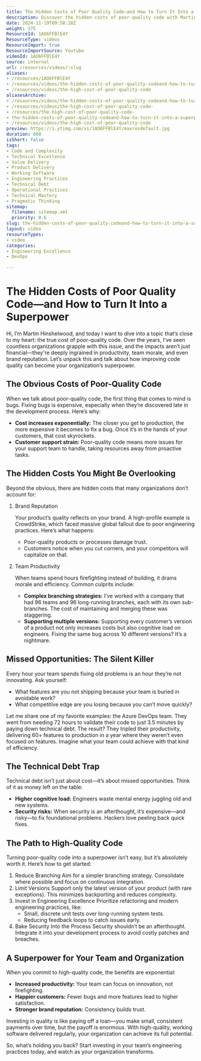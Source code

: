 ```yaml
---
title: The Hidden Costs of Poor Quality Code—and How to Turn It Into a Superpower
description: Discover the hidden costs of poor-quality code with Martin Hinshelwood. Learn how investing in quality boosts productivity and protects your brand.
date: 2024-11-19T09:58:28Z
weight: 375
ResourceId: 1AO6FFBlE4Y
ResourceType: videos
ResourceImport: true
ResourceImportSource: Youtube
videoId: 1AO6FFBlE4Y
source: internal
url: /resources/videos/:slug
aliases:
- /resources/1AO6FFBlE4Y
- /resources/videos/the-hidden-costs-of-poor-quality-codeand-how-to-turn-it-into-a-superpower
- /resources/videos/the-high-cost-of-poor-quality-code
aliasesArchive:
- /resources/videos/the-hidden-costs-of-poor-quality-codeand-how-to-turn-it-into-a-superpower
- /resources/videos/the-high-cost-of-poor-quality-code-
- /resources/the-high-cost-of-poor-quality-code-
- the-hidden-costs-of-poor-quality-codeand-how-to-turn-it-into-a-superpower
- /resources/videos/the-high-cost-of-poor-quality-code
preview: https://i.ytimg.com/vi/1AO6FFBlE4Y/maxresdefault.jpg
duration: 600
isShort: false
tags:
- Code and Complexity
- Technical Excellence
- Value Delivery
- Product Delivery
- Working Software
- Engineering Practices
- Technical Debt
- Operational Practices
- Technical Mastery
- Pragmatic Thinking
sitemap:
  filename: sitemap.xml
  priority: 0.6
slug: the-hidden-costs-of-poor-quality-codeand-how-to-turn-it-into-a-superpower
layout: video
resourceTypes:
- video
categories:
- Engineering Excellence
- DevOps

---
```

# The Hidden Costs of Poor Quality Code—and How to Turn It Into a Superpower

Hi, I’m Martin Hinshelwood, and today I want to dive into a topic that’s close to my heart: the true cost of poor-quality code. Over the years, I’ve seen countless organizations grapple with this issue, and the impacts aren’t just financial—they're deeply ingrained in productivity, team morale, and even brand reputation. Let’s unpack this and talk about how improving code quality can become your organization’s superpower.

## The Obvious Costs of Poor-Quality Code

When we talk about poor-quality code, the first thing that comes to mind is bugs. Fixing bugs is expensive, especially when they’re discovered late in the development process. Here’s why:
 - **Cost increases exponentially:** The closer you get to production, the more expensive it becomes to fix a bug. Once it’s in the hands of your customers, that cost skyrockets.
- **Customer support strain:** Poor-quality code means more issues for your support team to handle, taking resources away from proactive tasks.

## The Hidden Costs You Might Be Overlooking

Beyond the obvious, there are hidden costs that many organizations don’t account for:

1. Brand Reputation

    Your product’s quality reflects on your brand. A high-profile example is CrowdStrike, which faced massive global fallout due to poor engineering practices. Here’s what happens:
    - Poor-quality products or processes damage trust.
    - Customers notice when you cut corners, and your competitors will capitalize on that.

3. Team Productivity

    When teams spend hours firefighting instead of building, it drains morale and efficiency. Common culprits include:
    - **Complex branching strategies:** I’ve worked with a company that had 96 teams and 96 long-running branches, each with its own sub-branches. The cost of maintaining and merging these was staggering.
    - **Supporting multiple versions:** Supporting every customer’s version of a product not only increases costs but also cognitive load on engineers. Fixing the same bug across 10 different versions? It’s a nightmare.

## Missed Opportunities: The Silent Killer

Every hour your team spends fixing old problems is an hour they’re not innovating. Ask yourself:
- What features are you not shipping because your team is buried in avoidable work?
- What competitive edge are you losing because you can’t move quickly?

Let me share one of my favorite examples: the Azure DevOps team. They went from needing 72 hours to validate their code to just 3.5 minutes by paying down technical debt. The result? They tripled their productivity, delivering 60+ features to production in a year where they weren’t even focused on features. Imagine what your team could achieve with that kind of efficiency.

## The Technical Debt Trap

Technical debt isn’t just about cost—it’s about missed opportunities. Think of it as money left on the table:

- **Higher cognitive load:** Engineers waste mental energy juggling old and new systems.
- **Security risks:** When security is an afterthought, it’s expensive—and risky—to fix foundational problems. Hackers love peeling back quick fixes.

## The Path to High-Quality Code

Turning poor-quality code into a superpower isn’t easy, but it’s absolutely worth it. Here’s how to get started:

1. Reduce Branching
    Aim for a simpler branching strategy. Consolidate where possible and focus on continuous integration.
2. Limit Versions
    Support only the latest version of your product (with rare exceptions). This minimizes backporting and reduces complexity.
3. Invest in Engineering Excellence
    Prioritize refactoring and modern engineering practices, like:
    - Small, discrete unit tests over long-running system tests.
    - Reducing feedback loops to catch issues early.
4. Bake Security Into the Process
    Security shouldn’t be an afterthought. Integrate it into your development process to avoid costly patches and breaches.

## A Superpower for Your Team and Organization

When you commit to high-quality code, the benefits are exponential:

- **Increased productivity:** Your team can focus on innovation, not firefighting.
- **Happier customers:** Fewer bugs and more features lead to higher satisfaction.
- **Stronger brand reputation:** Consistency builds trust.

Investing in quality is like paying off a loan—you make small, consistent payments over time, but the payoff is enormous. With high-quality, working software delivered regularly, your organization can achieve its full potential.

So, what’s holding you back? Start investing in your team’s engineering practices today, and watch as your organization transforms.

